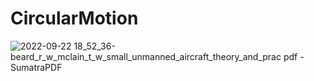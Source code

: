 # CircularMotion

![2022-09-22 18_52_36-beard_r_w_mclain_t_w_small_unmanned_aircraft_theory_and_prac pdf - SumatraPDF](https://user-images.githubusercontent.com/81864311/191765733-3b06767f-8ce0-4663-aaa3-fac17b1041f2.jpg)
